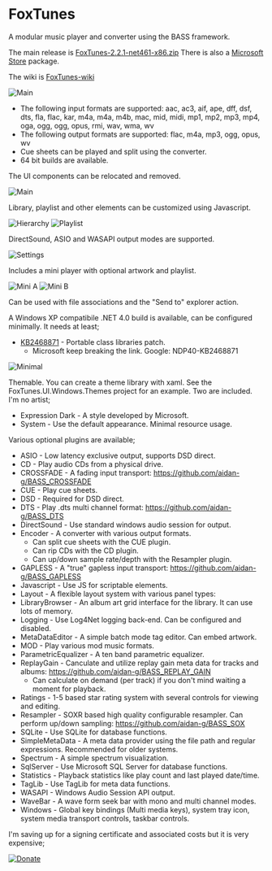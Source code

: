 # FoxTunes
A modular music player and converter using the BASS framework.

The main release is [FoxTunes-2.2.1-net461-x86.zip](https://github.com/aidan-g/FoxTunes/releases/download/2.2.1/FoxTunes-2.2.1-net461-x86.zip)
There is also a [Microsoft Store](https://www.microsoft.com/store/productId/9MWPJTXWTXLG) package.

The wiki is [FoxTunes-wiki](https://github.com/aidan-g/FoxTunes/wiki)

![Main](Media/Screenshots/Main.PNG)

* The following input formats are supported: aac, ac3, aif, ape, dff, dsf, dts, fla, flac, kar, m4a, m4a, m4b, mac, mid, midi, mp1, mp2, mp3, mp4, oga, ogg, ogg, opus, rmi, wav, wma, wv
* The following output formats are supported: flac, m4a, mp3, ogg, opus, wv
* Cue sheets can be played and split using the converter.
* 64 bit builds are available.

The UI components can be relocated and removed.

![Main](Media/Screenshots/Browser.PNG)

Library, playlist and other elements can be customized using Javascript.

![Hierarchy](Media/Screenshots/HierarchyBuilder.PNG)
![Playlist](Media/Screenshots/PlaylistBuilder.PNG)

DirectSound, ASIO and WASAPI output modes are supported.

![Settings](Media/Screenshots/Settings.PNG)

Includes a mini player with optional artwork and playlist.

![Mini A](Media/Screenshots/MiniPlayerA.PNG)
![Mini B](Media/Screenshots/MiniPlayerB.PNG)

Can be used with file associations and the "Send to" explorer action. 

A Windows XP compatibile .NET 4.0 build is available, can be configured minimally.
It needs at least;
* [KB2468871](https://www.microsoft.com/en-us/download/details.aspx?id=3556) - Portable class libraries patch.
  * Microsoft keep breaking the link. Google: NDP40-KB2468871

![Minimal](Media/Screenshots/Minimal.PNG)

Themable. You can create a theme library with xaml. See the FoxTunes.UI.Windows.Themes project for an example.
Two are included. I'm no artist;
* Expression Dark - A style developed by Microsoft. 
* System - Use the default appearance. Minimal resource usage.

Various optional plugins are available;

* ASIO - Low latency exclusive output, supports DSD direct.
* CD - Play audio CDs from a physical drive.
* CROSSFADE - A fading input transport: https://github.com/aidan-g/BASS_CROSSFADE
* CUE - Play cue sheets.
* DSD - Required for DSD direct.
* DTS - Play .dts multi channel format: https://github.com/aidan-g/BASS_DTS
* DirectSound - Use standard windows audio session for output.
* Encoder - A converter with various output formats. 
  * Can split cue sheets with the CUE plugin.
  * Can rip CDs with the CD plugin.
  * Can up/down sample rate/depth with the Resampler plugin.
* GAPLESS - A "true" gapless input transport: https://github.com/aidan-g/BASS_GAPLESS
* Javascript - Use JS for scriptable elements.
* Layout - A flexible layout system with various panel types: 
* LibraryBrowser - An album art grid interface for the library. It can use lots of memory.
* Logging - Use Log4Net logging back-end. Can be configured and disabled.
* MetaDataEditor - A simple batch mode tag editor. Can embed artwork.
* MOD - Play various mod music formats.
* ParametricEqualizer - A ten band parametric equalizer.
* ReplayGain - Canculate and utilize replay gain meta data for tracks and albums: https://github.com/aidan-g/BASS_REPLAY_GAIN
  * Can calculate on demand (per track) if you don't mind waiting a moment for playback.
* Ratings - 1-5 based star rating system with several controls for viewing and editing.
* Resampler - SOXR based high quality configurable resampler. Can perform up/down sampling: https://github.com/aidan-g/BASS_SOX
* SQLite - Use SQLite for database functions.
* SimpleMetaData - A meta data provider using the file path and regular expressions. Recommended for older systems.
* Spectrum - A simple spectrum visualization.
* SqlServer - Use Microsoft SQL Server for database functions.
* Statistics - Playback statistics like play count and last played date/time.
* TagLib - Use TagLib for meta data functions.
* WASAPI - Windows Audio Session API output.
* WaveBar - A wave form seek bar with mono and multi channel modes.
* Windows - Global key bindings (Multi media keys), system tray icon, system media transport controls, taskbar controls.

I'm saving up for a signing certificate and associated costs but it is very expensive;

[![Donate](https://img.shields.io/badge/Donate-PayPal-green.svg)](https://www.paypal.com/cgi-bin/webscr?cmd=_donations&business=BW5JUK6ZUQK7S&currency_code=GBP&source=url)
